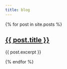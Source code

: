 ```yaml
---
title: blog
---
```


<div>
  {% for post in site.posts %}
  <div>
    <h2><a href="{{ post.url }}">{{ post.title }}</a></h2>
    <p>{{ post.excerpt }}</p>
  </div>
  {% endfor %}
</div>
